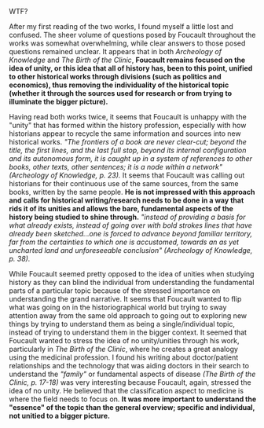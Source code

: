 WTF?

After my first reading of the two works, I found myself a little lost and confused. The sheer volume of questions posed by Foucault throughout the works was somewhat overwhelming, while clear answers to those posed questions remained unclear. It appears that in both *Archeology of Knowledge* and *The Birth of the Clinic*, **Foucault remains focused on the idea of unity, or this idea that all of history has, been to this point, unified to other historical works through divisions (such as politics and economics), thus removing the individuality of the historical topic (whether it through the sources used for research or from trying to illuminate the bigger picture).**

Having read both works twice, it seems that Foucault is unhappy with the "unity" that has formed within the history profession, especially with how historians appear to recycle the same information and sources into new historical works. *"The frontiers of a book are never clear-cut; beyond the title, the first lines, and the last full stop, beyond its internal configuration and its autonomous form, it is caught up in a system of references to other books, other texts, other sentences; it is a node within a network" (Archeology of Knowledge, p. 23).* It seems that Foucault was calling out historians for their continuous use of the same sources, from the same books, written by the same people. **He is not impressed with this approach and calls for historical writing/research needs to be done in a way that rids it of its unities and allows the bare, fundamental aspects of the history being studied to shine through.** *"instead of providing a basis for what already exists, instead of going over with bold strokes lines that have already been sketched…one is forced to advance beyond familiar territory, far from the certainties to which one is accustomed, towards an as yet uncharted land and unforeseeable conclusion" (Archeology of Knowledge, p. 38).* 

While Foucault seemed pretty opposed to the idea of unities when studying history as they can blind the individual from understanding the fundamental parts of a particular topic because of the stressed importance on understanding the grand narrative. It seems that Foucault wanted to flip what was going on in the historiographical world but trying to sway attention away from the same old approach to going out to exploring new things by trying to understand them as being a single/individual topic, instead of trying to understand them in the bigger context. It seemed that Foucault wanted to stress the idea of no unity/unities through his work, particularly in *The Birth of the Clinic*, where he creates a great analogy using the medicinal profession. I found his writing about doctor/patient relationships and the technology that was aiding doctors in their search to understand the *"family"* or fundamental aspects of disease *(The Birth of the Clinic, p. 17-18)* was very interesting because Foucault, again, stressed the idea of no unity. He believed that the classification aspect to medicine is where the field needs to focus on. **It was more important to understand the "essence" of the topic than the general overview; specific and individual, not unitied to a bigger picture.**
